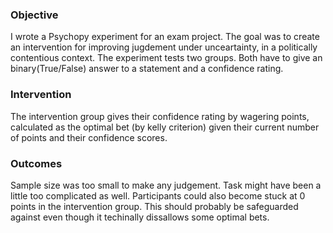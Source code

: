 ### Objective
I wrote a Psychopy experiment for an exam project. The goal was to create an intervention for improving jugdement under unceartainty, in a politically contentious context. The experiment tests two groups. Both have to give an binary(True/False) answer to a statement and a confidence rating.

### Intervention
The intervention group gives their confidence rating by wagering points, calculated as the optimal bet (by kelly criterion) given their current number of points and their confidence scores.

### Outcomes
Sample size was too small to make any judgement. Task might have been a little too complicated as well. Participants could also become stuck at 0 points in the intervention group. This should probably be safeguarded against even though it techinally dissallows some optimal bets.
